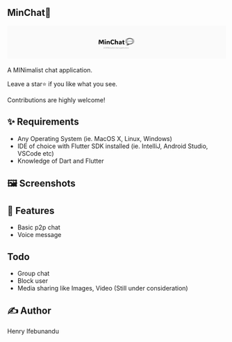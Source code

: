 ## MinChat💬
<p float="">
  <img src= "https://github.com/maykhid/min_chat/blob/readme/screenshots/header.png?raw=true" />
</p>

A MINimalist chat application.

Leave a star⭐️ if you like what you see.

Contributions are highly welcome!

## ✨ Requirements
* Any Operating System (ie. MacOS X, Linux, Windows)
* IDE of choice with Flutter SDK installed (ie. IntelliJ, Android Studio, VSCode etc)
* Knowledge of Dart and Flutter

## 🖼 Screenshots

## 💫 Features
* Basic p2p chat
* Voice message
## Todo
* Group chat 
* Block user
* Media sharing like Images, Video (Still under consideration)

## ✍️ Author
Henry Ifebunandu
